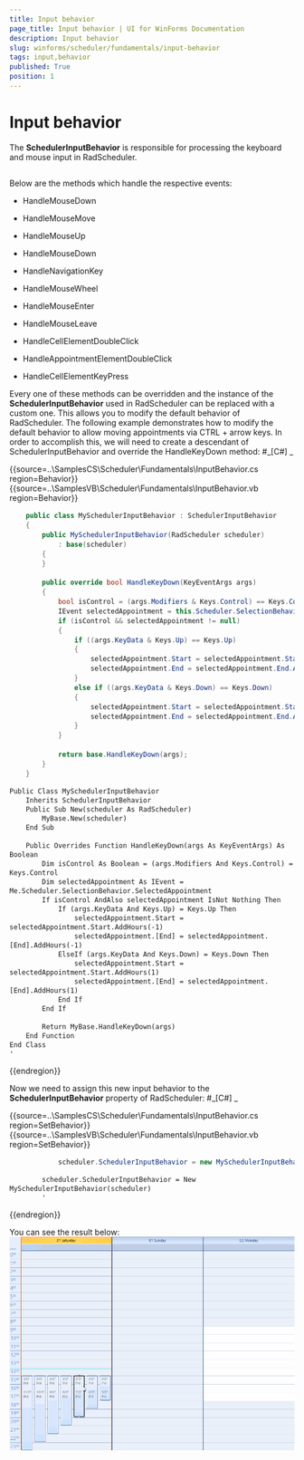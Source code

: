 ```yaml
---
title: Input behavior
page_title: Input behavior | UI for WinForms Documentation
description: Input behavior
slug: winforms/scheduler/fundamentals/input-behavior
tags: input,behavior
published: True
position: 1
---
```


# Input behavior



The __SchedulerInputBehavior__ is responsible for processing the keyboard and mouse input in RadScheduler. 

## 

Below are the methods which handle the respective events:

* HandleMouseDown

* HandleMouseMove

* HandleMouseUp

* HandleMouseDown

* HandleNavigationKey

* HandleMouseWheel

* HandleMouseEnter

* HandleMouseLeave

* HandleCellElementDoubleClick

* HandleAppointmentElementDoubleClick

* HandleCellElementKeyPress

Every one of these methods can be overridden and the instance of the __SchedulerInputBehavior__ used 
          in RadScheduler can be replaced with a custom one. This allows you to modify the default behavior 
          of RadScheduler. The following example demonstrates how to modify 
          the default behavior to allow moving appointments via CTRL + arrow keys. 
          In order to accomplish this, we will need to create a descendant of SchedulerInputBehavior and override the HandleKeyDown method:
        #_[C#] _

	



{{source=..\SamplesCS\Scheduler\Fundamentals\InputBehavior.cs region=Behavior}} 
{{source=..\SamplesVB\Scheduler\Fundamentals\InputBehavior.vb region=Behavior}} 

````C#
    public class MySchedulerInputBehavior : SchedulerInputBehavior
    {
        public MySchedulerInputBehavior(RadScheduler scheduler)
            : base(scheduler)
        {
        }

        public override bool HandleKeyDown(KeyEventArgs args)
        {
            bool isControl = (args.Modifiers & Keys.Control) == Keys.Control;
            IEvent selectedAppointment = this.Scheduler.SelectionBehavior.SelectedAppointment;
            if (isControl && selectedAppointment != null)
            {
                if ((args.KeyData & Keys.Up) == Keys.Up)
                {
                    selectedAppointment.Start = selectedAppointment.Start.AddHours(-1);
                    selectedAppointment.End = selectedAppointment.End.AddHours(-1);
                }
                else if ((args.KeyData & Keys.Down) == Keys.Down)
                {
                    selectedAppointment.Start = selectedAppointment.Start.AddHours(1);
                    selectedAppointment.End = selectedAppointment.End.AddHours(1);
                }
            }

            return base.HandleKeyDown(args);
        }
    }
````
````VB.NET
Public Class MySchedulerInputBehavior
    Inherits SchedulerInputBehavior
    Public Sub New(scheduler As RadScheduler)
        MyBase.New(scheduler)
    End Sub

    Public Overrides Function HandleKeyDown(args As KeyEventArgs) As Boolean
        Dim isControl As Boolean = (args.Modifiers And Keys.Control) = Keys.Control
        Dim selectedAppointment As IEvent = Me.Scheduler.SelectionBehavior.SelectedAppointment
        If isControl AndAlso selectedAppointment IsNot Nothing Then
            If (args.KeyData And Keys.Up) = Keys.Up Then
                selectedAppointment.Start = selectedAppointment.Start.AddHours(-1)
                selectedAppointment.[End] = selectedAppointment.[End].AddHours(-1)
            ElseIf (args.KeyData And Keys.Down) = Keys.Down Then
                selectedAppointment.Start = selectedAppointment.Start.AddHours(1)
                selectedAppointment.[End] = selectedAppointment.[End].AddHours(1)
            End If
        End If

        Return MyBase.HandleKeyDown(args)
    End Function
End Class
'
````

{{endregion}} 




Now we need to assign this new input behavior to the __SchedulerInputBehavior__ property of RadScheduler:
        #_[C#] _

	



{{source=..\SamplesCS\Scheduler\Fundamentals\InputBehavior.cs region=SetBehavior}} 
{{source=..\SamplesVB\Scheduler\Fundamentals\InputBehavior.vb region=SetBehavior}} 

````C#
            scheduler.SchedulerInputBehavior = new MySchedulerInputBehavior(scheduler);
````
````VB.NET
        scheduler.SchedulerInputBehavior = New MySchedulerInputBehavior(scheduler)
        '
````

{{endregion}} 




You can see the result below:
        ![scheduler-fundamentals-input-behavior 001](images/scheduler-fundamentals-input-behavior001.gif)
